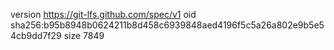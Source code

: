 version https://git-lfs.github.com/spec/v1
oid sha256:b95b8948b0624211b8d458c6939848aed4196f5c5a26a802e9b5e54cb9dd7f29
size 7849
